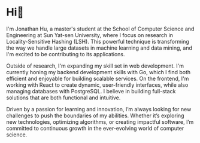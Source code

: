 # Hi👋

I'm Jonathan Hu, a master's student at the School of Computer Science and Engineering at Sun Yat-sen University, where I focus on research in Locality-Sensitive Hashing (LSH). This powerful technique is transforming the way we handle large datasets in machine learning and data mining, and I'm excited to be contributing to its applications.

Outside of research, I'm expanding my skill set in web development. I'm currently honing my backend development skills with Go, which I find both efficient and enjoyable for building scalable services. On the frontend, I'm working with React to create dynamic, user-friendly interfaces, while also managing databases with PostgreSQL. I believe in building full-stack solutions that are both functional and intuitive.

Driven by a passion for learning and innovation, I’m always looking for new challenges to push the boundaries of my abilities. Whether it’s exploring new technologies, optimizing algorithms, or creating impactful software, I’m committed to continuous growth in the ever-evolving world of computer science.
